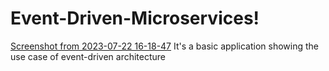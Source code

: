 # Event-Driven-Microservices!
[Screenshot from 2023-07-22 16-18-47](https://github.com/harmeetsingh7276/Event-Driven-Microservices/assets/52190448/dee8ac4a-1c93-41d0-aa22-cf8470541f5b)
It's a basic application showing the use case of event-driven architecture 
